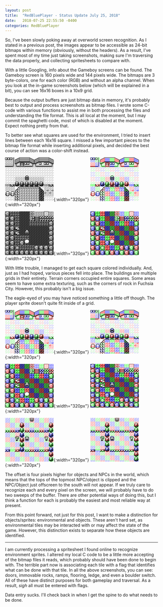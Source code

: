 ```yaml
---
layout: post
title:  "RedBluePlayer - Status Update July 25, 2018"
date:   2018-07-25 22:55:50 -0400
categories: RedBluePlayer
---
```


So, I've been slowly poking away at overworld screen recognition. As I stated in a previous post, the images appear to be accessible as 24-bit bitmaps within memory (obviously, without the headers). As a result, I've spent most of my time just taking screenshots, making sure I'm traversing the data properly, and collecting spritesheets to compare with. 

With a little Googling, info about the Gameboy screens can be found. The Gameboy screen is 160 pixels wide and 144 pixels wide. The bitmaps are 3 byte-colors, one for each color (RGB) and without an alpha channel. When you look at the in-game screenshots below (which will be explained in a bit), you can see 16x16 boxes in a 10x9 grid.

Because the output buffers are just bitmap data in memory, it's probably best to output and process screenshots as bitmap files. I wrote some C-code with various functions to assist me in both processing the files and understanding the file format. This is all local at the moment, but I may commit the spaghetti code, most of which is disabled at the moment. Expect nothing pretty from that.

To better see what squares are used for the environment, I tried to insert lines between each 16x16 square. I missed a few important pieces to the bitmap file format while inserting additional pixels, and decided the best course of action was a color-shift instead. 

![](/assets/test31.bmp){:width="320px"} ![](/assets/test31_shift.bmp){:width="320px"} 

![](/assets/test33.bmp){:width="320px"} ![](/assets/test33_shift.bmp){:width="320px"}

With little trouble, I managed to get each square colored individually. And, just as I had hoped, various pieces fell into place. The buildings are multiple grids in their entirety. Terrain corners occupied entire squares. Some areas seem to have some extra texturing, such as the corners of rock in Fuchsia City. However, this probably isn't a big issue.

The eagle-eyed of you may have noticed something a little off though. The player sprite doesn't quite fit inside of a grid.


![](/assets/test31_shift.bmp){:width="320px"} ![](/assets/test31_shift2.bmp){:width="320px"}

![](/assets/test33_shift.bmp){:width="320px"} ![](/assets/test33_shift2.bmp){:width="320px"}

![](/assets/test43_shift.bmp){:width="320px"} ![](/assets/test43_shift2.bmp){:width="320px"}

The offset is four pixels higher for objects and NPCs in the world, which means that the tops of the topmost NPC/object is clipped and the NPC/Object just offscreen to the south will not appear. If we truly care to recognize each and every pixel on the screen, we will probably have to do two sweeps of the buffer. There are other potential ways of doing this, but I think a function for each is probably the easiest and most reliable way at present.

From this point forward, not just for this post, I want to make a distinction for objects/sprites: environmental and objects. These aren't hard set, as environmental tiles may be interacted with or may affect the state of the game. However, this distinction exists to separate how these objects are identified.

***

I am currently processing a spritesheet I found online to recognize environment sprites. I altered my local C code to be a little more accepting of the bitmap files it reads, which probably should have been done to begin with. The terrible part now is associating each tile with a flag that identifies what can be done with that tile. In all the above screenshots, you can see: doors, immovable rocks, ramps, flooring, ledge, and even a boulder switch. All of these have distinct purposes for both gameplay and traversal. As a result, _sigh_ all must be entered with flags.

Data entry sucks. I'll check back in when I get the spine to do what needs to be done.
